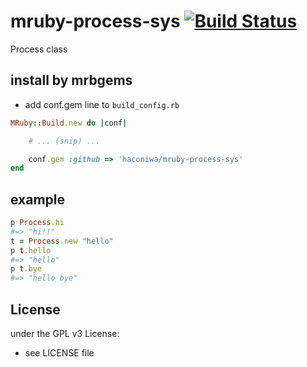 # mruby-process-sys   [![Build Status](https://travis-ci.org/haconiwa/mruby-process-sys.svg?branch=master)](https://travis-ci.org/haconiwa/mruby-process-sys)
Process class
## install by mrbgems
- add conf.gem line to `build_config.rb`

```ruby
MRuby::Build.new do |conf|

    # ... (snip) ...

    conf.gem :github => 'haconiwa/mruby-process-sys'
end
```
## example
```ruby
p Process.hi
#=> "hi!!"
t = Process.new "hello"
p t.hello
#=> "hello"
p t.bye
#=> "hello bye"
```

## License
under the GPL v3 License:
- see LICENSE file
